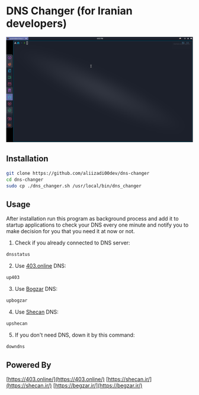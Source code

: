# DNS Changer (for Iranian developers)

![](/screenshots/usage.gif)

## Installation

```zsh
git clone https://github.com/aliizadi00dev/dns-changer
cd dns-changer
sudo cp ./dns_changer.sh /usr/local/bin/dns_changer
```

## Usage

After installation run this program as background process and add it to startup applications to check your DNS every one minute and notify you to make decision for you that you need it at now or not.

1. Check if you already connected to DNS server:

```zsh
dnsstatus
```

2. Use [403.online](https://403.online/) DNS:

```zsh
up403
```

3. Use [Bogzar](https://begzar.ir/) DNS:

```zsh
upbogzar
```

4. Use [Shecan](https://shecan.ir/) DNS:

```zsh
upshecan
```

5. If you don't need DNS, down it by this command:

```zsh
downdns
```

## Powered By

[https://403.online/](https://403.online/)
[https://shecan.ir/](https://shecan.ir/)
[https://begzar.ir/](https://begzar.ir/)
